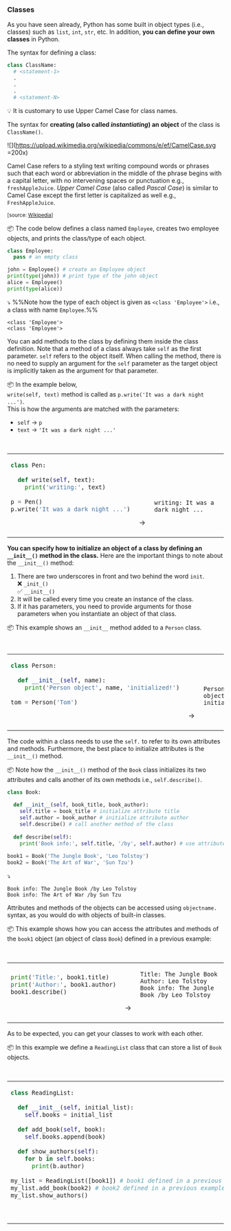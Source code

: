 ### Classes

As you have seen already, Python has some built in object types (i.e., classes) such as `list`, `int`, `str`, etc. In addition, **you can define your own classes** in Python.

The syntax for defining a class:
```python
class ClassName:
  # <statement-1>
  .
  .
  .
  # <statement-N>
```
:bulb: It is customary to use <trigger trigger="click" for="modal:classes-camelcase">Upper Camel Case</trigger> for class names.

The syntax for **creating (also called _instantiating_) an object** of the class is `ClassName()`.

<modal title="CamelCase" id="modal:classes-camelcase">

![](https://upload.wikimedia.org/wikipedia/commons/e/ef/CamelCase.svg =200x)<br>

Camel Case refers to a styling text writing compound words or phrases such that each word or abbreviation in the middle of the phrase begins with a capital letter, with no intervening spaces or punctuation e.g., `freshAppleJuice`. _Upper Camel Case_ (also called _Pascal Case_) is similar to Camel Case except the first letter is capitalized as well e.g., `FreshAppleJuice`.

<sub>[source: [Wikipedia](https://en.wikipedia.org/wiki/Camel_case)]</sub>
</modal>

<tip-box> 

:package: The code below defines a class named `Employee`, creates two employee objects, and prints the class/type of each object.

```python
class Employee:
  pass # an empty class

john = Employee() # create an Employee object
print(type(john)) # print type of the john object
alice = Employee()
print(type(alice))
```
:arrow_heading_down: %%Note how the type of each object is given as `<class 'Employee'>` i.e., a class with name `Employee`.%%
```
<class 'Employee'>
<class 'Employee'>
```
</tip-box>

You can add methods to the class by defining them inside the class definition. Note that a method of a class always take `self` as the first parameter. `self` refers to the object itself. When calling the method, there is no need to supply an argument for the `self` parameter as the target object is implicitly taken as the argument for that parameter.

<tip-box> 

:package: In the example below,<br>
`write(self, text)` method is called as `p.write('It was a dark night ...')`.<br>
This is how the arguments are matched with the parameters: 
* `self` → `p`
* `text` → `'It was a dark night ...'`

<table> 
<tr>
  <td>

```python
class Pen:
  
  def write(self, text):
    print('writing:', text)
    
p = Pen()
p.write('It was a dark night ...')
```
  </td>
  <td valign="bottom">&nbsp;→&nbsp;<br><br></td>
  <td valign="bottom">

```
writing: It was a dark night ...
```
  </td>
</tr>
</table>

</tip-box>

**You can specify how to initialize an object of a class by defining an `__init__()` method in the class.** Here are the important things to note about the `__init__()` method: 
1. There are two underscores in front and two behind the word `init`.<br>
   :x: `_init_()`<br>
   :white_check_mark: `__init__()`
1. It will be called every time you create an instance of the class.
1. If it has parameters, you need to provide arguments for those parameters when you instantiate an object of that class.

<tip-box> 

:package: This example shows an `__init__` method added to a `Person` class.

<table> 
<tr>
  <td>

```python
class Person:
  
  def __init__(self, name):
    print('Person object', name, 'initialized!')
    
tom = Person('Tom')
```
  </td>
  <td valign="bottom">&nbsp;→&nbsp;<br><br></td>
  <td valign="bottom">

```
Person object Tom initialized!
```
  </td>
</tr>
</table>
</tip-box>

The code within a class needs to use the `self.` to refer to its own attributes and methods. Furthermore, the best place to initialize attributes is the `__init__()` method.

<tip-box> 

:package: Note how the `__init__()` method of the `Book` class initializes its two attributes and calls another of its own methods i.e., `self.describe()`.

```python
class Book:
  
  def __init__(self, book_title, book_author):
    self.title = book_title # initialize attribute title
    self.author = book_author # initialize attribute author
    self.describe() # call another method of the class
    
  def describe(self):
    print('Book info:', self.title, '/by', self.author) # use attributes of the class
    
book1 = Book('The Jungle Book', 'Leo Tolstoy')
book2 = Book('The Art of War', 'Sun Tzu')
```
:arrow_heading_down:
```
Book info: The Jungle Book /by Leo Tolstoy
Book info: The Art of War /by Sun Tzu
```
</tip-box>

Attributes and methods of the objects can be accessed using `objectname.` syntax, as you would do with objects of built-in classes.

<tip-box> 

:package: This example shows how you can access the attributes and methods of the `book1` object (an object of class `Book`) defined in a previous example:

<table> 
<tr>
  <td>

```python
print('Title:', book1.title) 
print('Author:', book1.author)
book1.describe()
```
  </td>
  <td valign="bottom">&nbsp;→&nbsp;<br><br></td>
  <td valign="bottom">

```
Title: The Jungle Book
Author: Leo Tolstoy
Book info: The Jungle Book /by Leo Tolstoy
```
  </td>
</tr>
</table>

</tip-box>

As to be expected, you can get your classes to work with each other.

<tip-box> 

:package: In this example we define a `ReadingList` class that can store a list of `Book` objects.
<table> 
<tr>
  <td>

```python
class ReadingList:
  
  def __init__(self, initial_list):
    self.books = initial_list
    
  def add_book(self, book):
    self.books.append(book)
    
  def show_authors(self):
    for b in self.books:
      print(b.author)
      
my_list = ReadingList([book1]) # book1 defined in a previous example 
my_list.add_book(book2) # book2 defined in a previous example
my_list.show_authors()
```
  </td>
  <td valign="bottom">&nbsp;→&nbsp;<br><br></td>
  <td valign="bottom">

```
Leo Tolstoy
Sun Tzu
```
  </td>
</tr>
</table>

</tip-box>

<panel type="danger" header=":muscle: Exercise: Create `StockItem` Class" expanded no-close>
  <include src="e-createStockItemClass.md" />
</panel><p/>